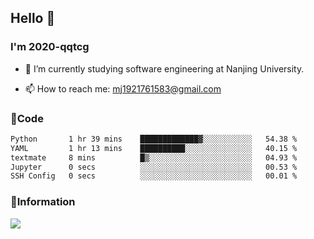 ## Hello 👋


### I'm 2020-qqtcg

- 🔭 I’m currently studying software engineering at Nanjing University. 
<!-- - 🌱 I’m currently learning MLsys and -->
<!-- - 👯 I’m looking to collaborate on ... -->
<!-- - 🤔 I’m looking for help with ... -->
<!-- - 💬 Ask me about ... -->
- 📫 How to reach me: mj1921761583@gmail.com
<!-- - 😄 Pronouns: ... -->
<!-- - ⚡ Fun fact: ... -->

### 🌱Code
<!--START_SECTION:waka-->

```txt
Python       1 hr 39 mins    █████████████▓░░░░░░░░░░░   54.38 %
YAML         1 hr 13 mins    ██████████░░░░░░░░░░░░░░░   40.15 %
textmate     8 mins          █▒░░░░░░░░░░░░░░░░░░░░░░░   04.93 %
Jupyter      0 secs          ░░░░░░░░░░░░░░░░░░░░░░░░░   00.53 %
SSH Config   0 secs          ░░░░░░░░░░░░░░░░░░░░░░░░░   00.01 %
```

<!--END_SECTION:waka-->

### 💬Information
![](https://github-readme-stats.vercel.app/api?username=2020-qqtcg&theme=buefy&hide_border=false)


<!-- <div align="center"> <img src="https://github-readme-activity-graph.vercel.app/graph?username=2020-qqtcg&theme=minimal" /> </div> -->


